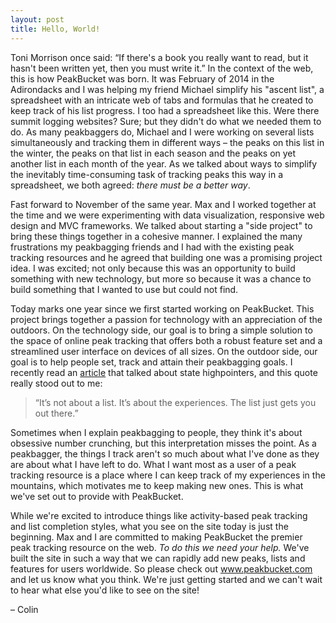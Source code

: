 ```yaml
---
layout: post
title: Hello, World!
---
```


Toni Morrison once said: “If there's a book you really want to read, but it hasn't been written yet, then you must write it.” In the context of the web, this is how PeakBucket was born. It was February of 2014 in the Adirondacks and I was helping my friend Michael simplify his "ascent list", a spreadsheet with an intricate web of tabs and formulas that he created to keep track of his list progress. I too had a spreadsheet like this. Were there summit logging websites? Sure; but they didn't do what we needed them to do. As many peakbaggers do, Michael and I were working on several lists simultaneously and tracking them in different ways – the peaks on this list in the winter, the peaks on that list in each season and the peaks on yet another list in each month of the year. As we talked about ways to simplify the inevitably time-consuming task of tracking peaks this way in a spreadsheet, we both agreed: *there must be a better way*.

Fast forward to November of the same year. Max and I worked together at the time and we were experimenting with data visualization, responsive web design and MVC frameworks. We talked about starting a "side project" to bring these things together in a cohesive manner. I explained the many frustrations my peakbagging friends and I had with the existing peak tracking resources and he agreed that building one was a promising project idea. I was excited; not only because this was an opportunity to build something with new technology, but more so because it was a chance to build something that I wanted to use but could not find.

Today marks one year since we first started working on PeakBucket. This project brings together a passion for technology with an appreciation of the outdoors. On the technology side, our goal is to bring a simple solution to the space of online peak tracking that offers both a robust feature set and a streamlined user interface on devices of all sizes. On the outdoor side, our goal is to help people set, track and attain their peakbagging goals. I recently read an <a href="http://adventure-journal.com/2015/10/the-point-of-doing-pointless-things-with-friends/" target="_parent">article</a> that talked about state highpointers, and this quote really stood out to me:

> “It’s not about a list. It’s about the experiences. The list just gets you out there.”

Sometimes when I explain peakbagging to people, they think it's about obsessive number crunching, but this interpretation misses the point. As a peakbagger, the things I track aren't so much about what I've done as they are about what I have left to do. What I want most as a user of a peak tracking resource is a place where I can keep track of my experiences in the mountains, which motivates me to keep making new ones. This is what we've set out to provide with PeakBucket.

While we're excited to introduce things like activity-based peak tracking and list completion styles, what you see on the site today is just the beginning. Max and I are committed to making PeakBucket the premier peak tracking resource on the web. *To do this we need your help.* We've built the site in such a way that we can rapidly add new peaks, lists and features for users worldwide. So please check out <a href="http://www.peakbucket.com" target="_parent">www.peakbucket.com</a> and let us know what you think. We're just getting started and we can't wait to hear what else you'd like to see on the site!

– Colin
